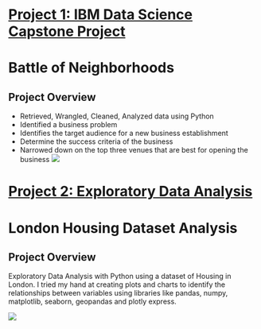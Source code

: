 

# [Project 1: IBM Data Science Capstone Project](https://github.com/Esther-Ogundipe/Data-Science-Porfolio)

# Battle of Neighborhoods

## Project Overview
* Retrieved, Wrangled, Cleaned, Analyzed data using Python
* Identified a business problem 
* Identifies the target audience for a new business establishment
* Determine the success criteria of the business
* Narrowed down on the top three venues that are best for opening the business
![](https://github.com/Esther-Ogundipe/Data-Science-Portfolio/blob/master/battle%20of%20neighborhods.png)

# [Project 2: Exploratory Data Analysis](https://github.com/Esther-Ogundipe/London-Housing-Analysis)

# London Housing Dataset Analysis

## Project Overview
Exploratory Data Analysis with Python using a dataset of Housing in London. I tried my hand at creating plots and charts to identify the relationships between variables using libraries like pandas, numpy, matplotlib, seaborn, geopandas and plotly express.

![](https://github.com/Esther-Ogundipe/Data-Science-Portfolio/blob/master/image%20london%20housing.png)

